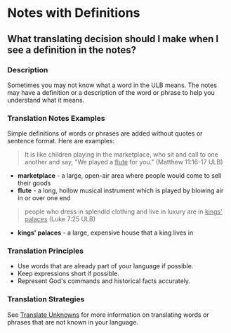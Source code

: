 # Notes with Definitions #

## What translating decision should I make when I see a definition in the notes? ##


### Description

Sometimes you may not know what a word in the ULB means. The notes may have a definition or a description of the word or phrase to help you understand what it means.

### Translation Notes Examples

Simple definitions of words or phrases are added without quotes or sentence format. Here are examples:
>It is like children playing in the marketplace, who sit and call to one another and say, "We played a <u>flute</u> for you." (Matthew 11:16-17 ULB)

* **marketplace** - a large, open-air area where people would come to sell their goods
* **flute** - a long, hollow musical instrument which is played by blowing air in or over one end

>people who dress in splendid clothing and live in luxury are in <u>kings' palaces</u> (Luke 7:25 ULB)

* **kings' palaces**  - a large, expensive house that a king lives in

### Translation Principles

* Use words that are already part of your language if possible.
* Keep expressions short if possible.
* Represent God's commands and historical facts accurately.

### Translation Strategies

See [Translate Unknowns](../translate-unknown/01.md) for more information on translating words or phrases that are not known in your language.